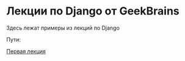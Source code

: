 # Лекции по Django от GeekBrains

Здесь лежат примеры из лекций по Django

Пути:

[Первая лекция](./lec_1/)